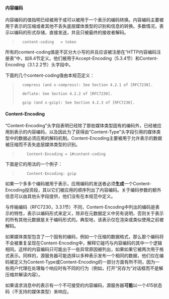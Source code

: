 #### 内容编码

内容编码的值指明已经被用于或可以被用于一个表示的编码转换。内容编码主要被用于表示的压缩或者其他不丢失底层媒体类型的识别和信息的转换。多数情况，表示以编码的形式存储，直接发送，并且只被最终的接收者解码。

> ```
>   content-coding   = token
> ```

所有的content-coding值是不区分大小写的并且应该被注册在“HTTP内容编码注册表”中，如8.4节定义。他们被用于Accept-Encoding（5.3.4节）和Content-Encoding（3.1.2.2节）头字段中。

下面的几个content-coding值由本规范定义：
>       compress (and x-compress): See Section 4.2.1 of [RFC7230].
>       
>       deflate: See Section 4.2.2 of [RFC7230].
>       
>       gzip (and x-gzip): See Section 4.2.3 of [RFC7230].

#### Content-Encoding

“Content-Encoding”头字段表明已经除了那些媒体类型固有的编码外，已经被应用到表示的内容编码，以及因此为了获得由“Content-Type”头字段引用的媒体类型中的数据必须应用的解码机制。Content-Encoding主要被用于允许表示的数据被压缩而不丢失底层媒体类型的识别。

> ```
>     Content-Encoding = 1#content-coding
> ```

下面是它的用法的一个例子：
> ```
>     Content-Encoding: gzip
> ```

如果一个多多个编码被用于表示，应用编码的发送者必须**生成**一个Content-Encoding投资段，其以它们被应用的顺序列出了内容编码。关于编码参数的额外信息可以由其他头字段提供，他们没有在本规范中定义。

与传输编码（RFC7230，3.3.1节）不同，Content-Encoding中列出的编码是表示的特性，表示以编码形式来定义，除非在元数据定义中另有说明，否则关于表示的所有其他元数据是关于编码形式的。典型地，该表示仅在渲染或类似使用之前被解码。

如果媒体类型包含了一个固有的编码，例如一个压缩的数据格式，那么那个编码将不会被重复呈现在Content-Encoding中，解释它碰巧与内容编码的其中一个逻辑相同。这样的内容编码只可能出于一些异常原因被列出，如果如果它被两次用于格式表示。同样的，源服务器可能选择以多种表示发布一个相同的数据，他们仅在编码被定义为Content-Type或Content-Encoding的一部分方面有所不同，因为一些用户代理在处理每个响应时有不同的行为（例如，打开“另存为”对话框而不是解压缩并解读内容）。

如果请求消息中的表示有一个不可接受的内容编码，源服务器**可能**以一个415状态码（不支持的媒体类型）来响应。